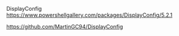 DisplayConfig
https://www.powershellgallery.com/packages/DisplayConfig/5.2.1

https://github.com/MartinGC94/DisplayConfig
